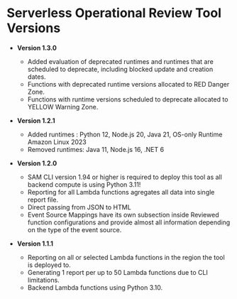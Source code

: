 # Serverless Operational Review Tool Versions

- **Version 1.3.0**
  - Added evaluation of deprecated runtimes and runtimes that are scheduled to deprecate, including blocked update and creation dates.
  - Functions with deprecated runtime versions allocated to RED Danger Zone.
  - Functions with runtime versions scheduled to deprecate allocated to YELLOW Warning Zone.

- **Version 1.2.1**
  - Added runtimes : Python 12, Node.js 20, Java 21, OS-only Runtime Amazon Linux 2023
  - Removed runtimes: Java 11, Node.js 16, .NET 6

- **Version 1.2.0**
  - SAM CLI version 1.94 or higher is required to deploy this tool as all backend compute is using Python 3.11!
  - Reporting for all Lambda functions agregates all data into single report file.
  - Direct passing from JSON to HTML
  - Event Source Mappings have its own subsection inside Reviewed function configurations and provide almost all information depending on the type of the event source.

- **Version 1.1.1**
  - Reporting on all or selected Lambda functions in the region the tool is deployed to.
  - Generating 1 report per up to 50 Lambda functions due to CLI limitations.
  - Backend Lambda functions using Python 3.10.
